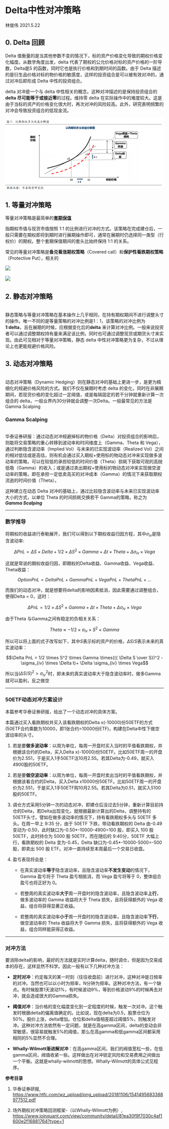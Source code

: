 # Delta中性对冲策略
林俊伟 2021.5.22
## 0. Delta 回顾
Delta 值衡量的是当其他参数不变的情况下，标的资产价格变化导致的期权价格变化幅度。从数学角度出发，delta 代表了期权的公允价格对标的资产价格的一阶导数，Delta是S 的函数，同时它也是执行价格和到期时间的函数。由于 Delta 描述的是衍生品价格对标的物价格的敏感度，这样的投资组合是可以被有效对冲的，通过对冲后即形成 Delta 中性的投资组合。

delta 对冲是一个与 delta 中性相关的概念。这种对冲描述的是保持投资组合的 **delta 尽可能等于或接近零**的过程。维持零 delta 在实际操作中的难度较大。这是由于当标的资产的价格变化很大时，再次对冲的风险较高。此外，研究表明频繁的对冲会导致投资组合的低现金流。

![](./Figs/Delta2.png)


## 1. 等量对冲策略 
等量对冲策略是最简单的<u>**套期保值**</u>

指期权市值与现货市值按照 1∶1 的比例进行对冲的方式。该策略在完成建仓后，一般只需要在期权即将到期时进行展期操作即可，通常在展期时仍选择同一类型（行权价）的期权。整个套期保值期间的套头比始终保持 1∶1 的关系。

常见的等量对冲策略是**备兑看涨期权策略**（Covered call）和**保护性看跌期权策略**（Protective Put），相关的


![](./Figs/output_53_2.png)

![](./Figs/output_53_3.png)

## 2. 静态对冲策略
\
静态策略与等量对冲策略在基本操作上几乎相同，在持有期权期间不进行调整头寸的操作。唯一不同的是等量策略的对冲比例是1：1，该策略的对冲比例为**1∶delta**，且在展期的时候，应根据变化后的**delta** 来计算对冲比例。一般来说投资者可以通过调整期权持有量来满足该比例，同时也可通过调整现货或期货头寸来实现。由此可见相对于等量对冲策略，静态 delta 中性对冲策略更为复杂，不过从理论上也更能规避价格风险。


## **3. 动态对冲策略**
\
动态对冲策略（Dynamic Hedging）则在静态对冲的基础上更进一步，是更为精细化的规避价格风险的方式。我们不仅在展期时考虑 delta 的变化，同时在非展期期间，若现货价格的变化超过一定阈值，或是每隔固定的若干分钟就重新计算一次组合的 delta，一般业界内30分钟就会调整一次Delta。一般最常见的方法是Gamma Scalping 

### **Gamma Scalping**
\
华泰证券研报：通过动态对冲规避掉标的物价格（Delta）对投资组合的影响后，则能将交易策略的重心转移到波动率和时间维度上（Gamma、Theta 和 Vega），通过判断隐含波动率（Implied Vol）与未来的已实现波动率（Realized Vol）之间的相对低估或是高估，则有机会通过买入期权+使用标的物动态对冲来实现做多波动率的策略，可以在较低的承担较低的时间价值（Theta）损耗下获取可观的高抛低吸（Gamma）的收入；或是通过卖出期权+使用标的物动态对冲来实现做空波动率的策略，即在承担一定低卖高买的对冲成本（Gamma）的情况下来获取期权流逝的时间价值（Theta）。

这种建立在动态 Delta 对冲的基础上，通过比较隐含波动率与未来已实现波动率大小的方式，以单位 Theta 的时间损耗交换若干 Gamma的策略，称之为 ***Gamma Scalping***


---

### **数学推导**

将期权的收益进行泰勒展开，我们可以得到以下期权收益归因方程，其中$\sigma_{iv}$是隐含波动率:

$$\Delta PnL = \Delta S \times Delta + 1/2 \times \Delta S^2 \times Gamma + \Delta t \times Theta + \Delta \sigma_{iv} \times Vega$$


这就是常说的期权收益归因，即期权的Delta收益、Gamma收益、Vega收益、Theta收益：

$$OptionPnL = Delta PnL + Gamma PnL + Vega PnL + Theta PnL + ...$$

而我们的动态对冲，就是想要将delta的影响因素抵消，因此需要通过调整组合，使得Delta = 0，这时：

$$\Delta PnL = 1/2 \times \Delta S^2 \times Gamma + \Delta t \times Theta + \Delta \sigma_{iv} \times Vega$$

由于Theta 与Gamma之间有稳定的负相关关系：

$$Theta \approx -1/2 \times \sigma_{iv} \times S^2 \times Gamma$$


所以可以将上面的式子改写如下，其中$S$表示标的资产的价格，$\Delta S/S$表示未来的真实波动率：

$$\Delta PnL = 1/2 \times S^2 \times Gamma \times(({ \Delta S \over S})^2 - \sigma_{iv} \times \Delta t)+ \Delta \sigma_{iv} \times Vega$$


所以当$(\Delta S /S)^2 >\sigma_{iv}^2$时，即未来的真实波动率大于隐含波动率时，做多Gamma就可以盈利，反之做空

---

### **50ETF动态对冲方案设计**
本篇参考华泰证券研报，给出了一个动态对冲的具体方案。

本篇通过买入看跌期权并买入该看跌期权的Delta x(-10000)份50ETF的方式(50ETF合约乘数为10000，即1张合约=10000份ETF)，构建在Delta中性下做空波动率的头寸。

1. 若是要**做多波动率**：以周为单位，每周一开盘时买入当时的平值看跌期权，并根据该合约的Delta，买入Delta x(-10000)份50ETF。比如50ETF周一的开盘价为2.551，于是买入1手50ETF沽10月2.55。若其Delta为-0.49，就买入4900股的50ETF。

2. 若是要**做空波动率**：以周为单位，每周一开盘时卖出当时的平值看跌期权，并根据该看合约的Delta，买入Delta x10000份50ETF。比如50ETF周一的开盘价为2.551，于是买入1手50ETF购10月2.55。若其Delta为0.51，就买入5100股的50ETF。

3. 调仓方式采用5分钟一次的动态对冲，即建仓后没过去5分钟，重新计算目前持仓的Delta，若Delta出现变化，就根据最新计算出的Delta，调整持有的50ETF头寸。譬如在做多波动率的情况下，持有看跌期权多头与 50ETF 多头。在周一早上 9:35
分，由于 50ETF 下跌，带动看跌期权的 Delta 由-0.49 变动为-0.50，此时缺口为-0.50*-10000-4900=100 股，即买入 100 股 50ETF，此时持仓为 5000 股 50ETF。而在随后的 9:40分，50ETF 大幅上行，看跌期权的 Delta 变为-0.45，Delta 缺口为-0.45*-10000-5000=-500股，即卖出 500 股 ETF。对冲一直持续至本周最后一个交易日收盘。

4. 盈亏表现将会是：
    - 在真实波动率**等于**隐含波动率，且隐含波动率**不发生变动**的情况下，Gamma 盈亏将于 Theta 盈亏相抵消，而 Vega 盈亏将等于 0，整体组合盈亏也将正好为 0。
    
    - 若整周的真实波动率**大于**周一开盘时的隐含波动率，且隐含波动率**上行**，做多波动率的 Gamma 收益将大于 Theta 损失，且将获得额外的 Vega 收益，组合将获得显著正收益。
    
    - 若整周的真实波动率**小于**周一开盘时的隐含波动率，且隐含波动率**下行**，做空波动率的 Theta 收益将大于 Gamma 损失，且将获得额外的 Vega 收益，组合同样能获得正收益。

---

### **对冲方法**

要消除delta的影响，最好的方法就是实时计算delta，随时调仓，但是因为交易成本的存在，这样显然不科学。因此一般有以下几种对冲方法：

- **定时对冲**：约定每天的某一时刻（往往收盘前）进行对冲，这种对冲是日频率的对冲。当然也可以以小时为频率，N分钟为频率。这种对冲方法，有一个缺点。有时候股票1天波动1%，有时候波动9%，等到价格波动9%的时候再去对冲，就会造成很大的Gamma损失。

- **阈值对冲**：当价格的变化幅度变化到一定程度的时候，触发一次对冲。这个触发时根据delta的偏离值确定的。比如说，现在delta为0.5，股票仓位为50%。股价上涨，delta增加。仓位和delta值相差超过阈值5%，则触发对冲。这种对冲方法依然有一定问题，就是在高gamma区间，delta的变动会非常敏感，很容易就触发5%的阈值，那么在高gamma和低gamma区间都采用相同的5%显然不合理。

- **Whally-Wilmott渐进解对冲**：在高gamma区间，我们的阀值宽松一些，在低gamma区间，阀值收紧一些。这样做出在对冲锁定风险和交易费用之间做出一个平衡。这就是whally-wilmott的思想。Whally-Wilmott的具体公式见程序。




**参考目录**
1. 华泰证券研报, https://www.htfc.com/wz_upload/png_upload/20181106/1541495683388977512.pdf

2. 场外期权对冲策略回测框架-（以Whally-Wilmott为例）, https://www.joinquant.com/view/community/detail/81ea30f9f7030c4af1600e2f16881764?type=1
